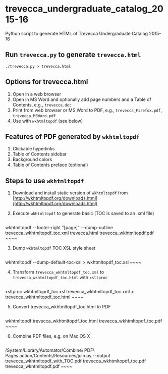 # trevecca_undergraduate_catalog_2015-16
Python script to generate HTML of Trevecca Undergraduate Catalog 2015-16

## Run `trevecca.py` to generate `trevecca.html`
~~~~
./trevecca.py > trevecca.html
~~~~

## Options for trevecca.html
1. Open in a web browser
2. Open in MS Word and optionally add page numbers and a Table of Contents, e.g., `trevecca.doc`
3. Print from web browser or MS Word to PDF, e.g., `trevecca_Firefox.pdf`, `trevecca_MSWord.pdf`
4. Use with `wkhtmltopdf` (see below)

## Features of PDF generated by `wkhtmltopdf`
1. Clickable hyperlinks
2. Table of Contents sidebar
3. Background colors
4. Table of Contents preface (optional)

## Steps to use `wkhtmltopdf`
1. Download and install static version of `wkhtmltopdf` from [http://wkhtmltopdf.org/downloads.html](http://wkhtmltopdf.org/downloads.html)

2. Execute `wkhtmltopdf` to generate basic (TOC is saved to an .xml file)

	~~~~
wkhtmltopdf --footer-right "[page]" --dump-outline trevecca_wkhtmltopdf_toc.xml trevecca.html trevecca_wkhtmltopdf.pdf
	~~~~

3. Dump `wkhtmltopdf` TOC XSL style sheet

	~~~~
wkhtmltopdf --dump-default-toc-xsl > wkhtmltopdf_toc.xsl
	~~~~
	
4. Transform `trevecca_wkhtmltopdf_toc.xml` to `trevecca_wkhtmltopdf_toc.html` with `xsltproc`

	~~~~
xsltproc wkhtmltopdf_toc.xsl trevecca_wkhtmltopdf_toc.xml > trevecca_wkhtmltopdf_toc.html 
	~~~~
	
5. Convert trevecca_wkhtmltopdf_toc.html to PDF

	~~~~
wkhtmltopdf trevecca_wkhtmltopdf_toc.html trevecca_wkhtmltopdf_toc.pdf
	~~~~

6. Combine PDF files, e.g. on Mac OS X

	~~~~
/System/Library/Automator/Combine\ PDF\ Pages.action/Contents/Resources/join.py --output trevecca_wkhtmltopdf_with_TOC.pdf trevecca_wkhtmltopdf_toc.pdf trevecca_wkhtmltopdf.pdf
	~~~~


